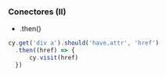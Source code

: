 ### Conectores (II)

* .then()
```typescript
cy.get('div a').should('have.attr', 'href')
  .then((href) => {
      cy.visit(href)
  })
```